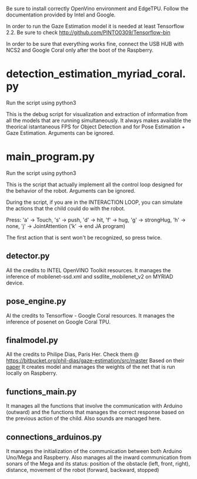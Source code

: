 
Be sure to install correctly OpenVino environment and EdgeTPU. Follow the documentation provided by Intel and Google.

In order to run the Gaze Estimation model it is needed at least Tensorflow 2.2. Be sure to check http://github.com/PINTO0309/Tensorflow-bin

In order to be sure that everything works fine, connect the USB HUB with NCS2 and Google Coral only after the boot of the Raspberry.

# detection_estimation_myriad_coral.py
Run the script using python3

This is the debug script for visualization and extraction of information from all the models that are running simultaneously.
It always makes available the theorical istantaneous FPS for Object Detection and for Pose Estimation + Gaze Estimation. Arguments can be ignored.

# main_program.py
Run the script using python3

This is the script that actually implement all the control loop designed for the behavior of the robot. Arguments can be ignored.

During the script, if you are in the INTERACTION LOOP, you can simulate the actions that the child could do with the robot.

Press: 'a' -> Touch, 's' -> push, 'd' -> hit, 'f' -> hug, 'g' -> strongHug, 'h' -> none, 'j' -> JointAttention ('k' -> end JA program)

The first action that is sent won't be recognized, so press twice.

## detector.py

All the credits to INTEL OpenVINO Toolkit resources.
It manages the inference of mobilenet-ssd.xml and ssdlite_mobilenet_v2 on MYRIAD device.

## pose_engine.py

Al the credits to Tensorflow - Google Coral resources.
It manages the inference of posenet on Google Coral TPU.

## finalmodel.py

All the credits to Philipe Dias, Paris Her. Check them @ https://bitbucket.org/phil-dias/gaze-estimation/src/master
Based on their [paper](https://openacces.thecvf.com/content_WACV_2020/papers/Dias_Gaze_Estimation_for_Assisted_Living_Environments_WACV_2020_paper.pdf)
It creates model and manages the weights of the net that is run locally on Raspberry.

## functions_main.py

It manages all the functions that involve the communication with Arduino (outward) and the functions that manages the
correct response based on the previous action of the child. Also sounds are managed here.

## connections_arduinos.py

It manages the initialization of the communication between both Arduino Uno/Mega and Raspberry. Also manages all the
inward communication from sonars of the Mega and its status: position of the obstacle (left, front, right), distance, movement 
of the robot (forward, backward, stopped)
